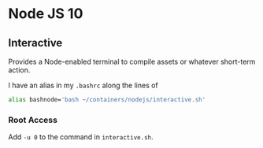# Node JS 10

## Interactive

Provides a Node-enabled terminal to compile assets or whatever short-term action.

I have an alias in my `.bashrc` along the lines of

```bash
alias bashnode='bash ~/containers/nodejs/interactive.sh'
```

### Root Access

Add `-u 0` to the command in `interactive.sh`.
